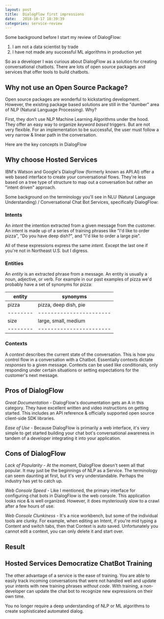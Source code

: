 ```yaml
---
layout: post
title:  DialogFlow first impressions
date:   2018-10-17 18:39:39
categories: service-review
---
```


Some background before I start my review of DialogFlow:

1. I am not a data scientist by trade
2. I have not made any successful ML algorithms in production yet

So as a developer I was curious about DialogFlow as a solution for creating conversational chatbots. There are lots of open source packages and services that offer tools to build chatbots.

## Why not use an Open Source Package?

Open source packages are wonderful to kickstarting development. However, the existing package based solutions are still in the "dumber" area of NLP (Natural Language Processing). Why?

First, they don't use NLP Machine Learning Algorithms under the hood. They offer an easy way to organize _keyword based_ triggers. But are not very flexible. For an implementation to be successful, the user must follow a very narrow & linear path in the conversation.

Here are the key concepts in DialogFlow

## Why choose Hosted Services

IBM's Watson and Google's DialogFlow (formerly known as API.AI) offer a web based interface to create your conversational flows. They're less based on a tree type of structure to map out a conversation but rather an "intent driven" approach.

Some background on the terminology you'll see in NLU (Natural Language Understanding) / Conversational Chat Bot Services, specifically DialogFlow:

### Intents

An _intent_ the intention extracted from a given message from the customer. An intent is made up of a series of training phrases like "I'd like to order pizza", "Do you have deep dish?", and "I'd like to order a large pie".

All of these expressions express the same _intent_. Except the last one if you're not in Northeast U.S. but I digress.

### Entities

An _entity_ is an extracted phrase from a message. An entity is usually a noun, adjective, or verb. For example in our past examples of pizza we'd probably have a set of synonyms for pizza:


| entity | synonyms |
|--------|----------|
| pizza  | pizza, deep dish, pie |
|--------|-----------------------|
| size   | large, small, medium  |
|--------|-----------------------|

### Contexts

A _context_ describes the current state of the conversation. This is how you control flow in a conversation with a Chatbot. Essentially contexts dictate _responses_ to a given message. Contexts can be used like conditionals, only responding under certain situations or setting expectations for the customer's next message.

## Pros of DialogFlow

*Great Documentation -* DialogFlow's documentation gets an A in this category. They have excellent written and video instructions on getting started. This includes an API reference & officially supported open source client-side SDK libraries.

*Ease of Use -* Because DialogFlow is primarily a web interface, it's very simple to get started building your chat bot's conversational awareness in tandem of a developer integrating it into your application.

## Cons of DialogFlow

*Lack of Popularity -* At the moment, DialogFlow doesn't seem all that popular. It may just be the beginnings of NLP as a Service. The terminology can seem daunting at first, but it's very understandable. Perhaps the industry has yet to catch up.

*Web Console Speed -* Like I mentioned, the primary interface for configuring chat bots in DialogFlow is the web console. This application looks nice & is well organized. However, it does mysteriously slow to a crawl after a few hours of use.

*Web Console Clunkiness -* It's a nice workbench, but some of the individual tools are clunky. For example, when editing an Intent, if you're mid typing a Content and switch tabs, then that Context is auto saved. Unfortunately you cannot edit a context, you can only delete it and start over.

## Result





## Hosted Services Democratize ChatBot Training

The other advantage of a service is the ease of training. You are able to easily track incoming conversations that were not handled well and update your intents with new training phrases *without code*. With training, a non-developer can update the chat bot to recognize new expressions on their own time.

You no longer require a deep understanding of NLP or ML algorithms to create sophisticated automated dialog.
